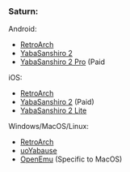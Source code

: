 ### Saturn:

Android:
- [RetroArch](https://www.retroarch.com/?page=platforms)
- [YabaSanshiro 2](https://play.google.com/store/apps/details?id=org.devmiyax.yabasanshioro2)
- [YabaSanshiro 2 Pro](https://play.google.com/store/apps/details?id=org.devmiyax.yabasanshioro2.pro) (Paid

iOS:
- [RetroArch](https://apps.apple.com/ca/app/retroarch/id6499539433)
- [YabaSanshiro 2](https://apps.apple.com/us/app/yaba-sanshiro-2/id1549144351) (Paid)
- [YabaSanshiro 2 Lite](https://apps.apple.com/ca/app/yaba-sanshiro-2-lite/id6630365688)

Windows/MacOS/Linux:
- [RetroArch](https://www.retroarch.com/?page=platforms)
- [uoYabause](https://www.uoyabause.org/static_pages/download)
- [OpenEmu](https://openemu.org) (Specific to MacOS)
